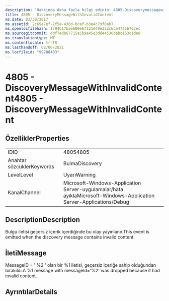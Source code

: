 ```yaml
---
description: 'Hakkında daha fazla bilgi edinin: 4805-Discoverymessagewithınvalidcontent'
title: 4805 - DiscoveryMessageWithInvalidContent
ms.date: 03/30/2017
ms.assetid: 2c69a7ef-2f5a-438d-bcaf-b3e4c79f0ab7
ms.openlocfilehash: 1794b17bae600e67121e40e352c6ce47256763ec
ms.sourcegitcommit: ddf7edb67715a5b9a45e3dd44536dabc153c1de0
ms.translationtype: MT
ms.contentlocale: tr-TR
ms.lasthandoff: 02/06/2021
ms.locfileid: "99788403"
---
```

# <a name="4805---discoverymessagewithinvalidcontent"></a><span data-ttu-id="291f5-103">4805 - DiscoveryMessageWithInvalidContent</span><span class="sxs-lookup"><span data-stu-id="291f5-103">4805 - DiscoveryMessageWithInvalidContent</span></span>

## <a name="properties"></a><span data-ttu-id="291f5-104">Özellikler</span><span class="sxs-lookup"><span data-stu-id="291f5-104">Properties</span></span>  
  
|||  
|-|-|  
|<span data-ttu-id="291f5-105">ID</span><span class="sxs-lookup"><span data-stu-id="291f5-105">ID</span></span>|<span data-ttu-id="291f5-106">4805</span><span class="sxs-lookup"><span data-stu-id="291f5-106">4805</span></span>|  
|<span data-ttu-id="291f5-107">Anahtar sözcükler</span><span class="sxs-lookup"><span data-stu-id="291f5-107">Keywords</span></span>|<span data-ttu-id="291f5-108">Bulma</span><span class="sxs-lookup"><span data-stu-id="291f5-108">Discovery</span></span>|  
|<span data-ttu-id="291f5-109">Level</span><span class="sxs-lookup"><span data-stu-id="291f5-109">Level</span></span>|<span data-ttu-id="291f5-110">Uyarı</span><span class="sxs-lookup"><span data-stu-id="291f5-110">Warning</span></span>|  
|<span data-ttu-id="291f5-111">Kanal</span><span class="sxs-lookup"><span data-stu-id="291f5-111">Channel</span></span>|<span data-ttu-id="291f5-112">Microsoft-Windows-Application Server-uygulamalar/hata ayıkla</span><span class="sxs-lookup"><span data-stu-id="291f5-112">Microsoft-Windows-Application Server-Applications/Debug</span></span>|  
  
## <a name="description"></a><span data-ttu-id="291f5-113">Description</span><span class="sxs-lookup"><span data-stu-id="291f5-113">Description</span></span>  

 <span data-ttu-id="291f5-114">Bulgu iletisi geçersiz içerik içerdiğinde bu olay yayınlanır.</span><span class="sxs-lookup"><span data-stu-id="291f5-114">This event is emitted when the discovery message contains invalid content.</span></span>  
  
## <a name="message"></a><span data-ttu-id="291f5-115">İleti</span><span class="sxs-lookup"><span data-stu-id="291f5-115">Message</span></span>  

 <span data-ttu-id="291f5-116">MessageID = ' %2 ' olan bir %1 iletisi, geçersiz içeriğe sahip olduğundan bırakıldı.</span><span class="sxs-lookup"><span data-stu-id="291f5-116">A %1 message with messageId='%2' was dropped because it had invalid content.</span></span>  
  
## <a name="details"></a><span data-ttu-id="291f5-117">Ayrıntılar</span><span class="sxs-lookup"><span data-stu-id="291f5-117">Details</span></span>
